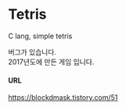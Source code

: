 # Tetris
C lang, simple tetris

버그가 있습니다.  
2017년도에 만든 게임 입니다.  

#### URL
https://blockdmask.tistory.com/51
